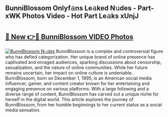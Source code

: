 ## BunniBlossom Onlyf𝚊ns Le𝚊ked N𝚞des - Part-xWK Photos Video - Hot Part Le𝚊ks xUnjJ

# <h2><a href="http://ab61730.deff.icu/?id=BunniBlossom">🔗 New 👉🔴 BunniBlossom VIDEO Photos</a></h2>

[![BunniBlossom N𝚞des](https://i.imgur.com/rIISA9y.gif)](http://ab61730.deff.icu/?id=BunniBlossom)
BunniBlossom is a complex and controversial figure who has defied categorization. Her unique brand of online presence has captivated and enraged audiences, sparking discussions about censorship, sexualization, and the nature of online communities. While her future remains uncertain, her impact on online culture is undeniable. BunniBlossom, born on December 1, 1995, is an American social media influencer, gamer, and content creator known for her entertaining and engaging presence on various platforms. With a large following and a diverse range of content, BunniBlossom has carved out a unique niche for herself in the digital world. This article explores the journey of BunniBlossom, from her humble beginnings to her current status as a social media sensation.

